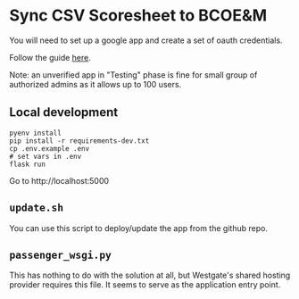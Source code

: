 # Sync CSV Scoresheet to BCOE&M

You will need to set up a google app and create a set of oauth credentials.

Follow the guide [here](https://github.com/singingwolfboy/flask-dance-google#step-2-get-oauth-credentials-from-google).

Note: an unverified app in "Testing" phase is fine for small group of authorized admins as it allows up to 100 users.

## Local development

```
pyenv install
pip install -r requirements-dev.txt
cp .env.example .env
# set vars in .env
flask run
```

Go to http://localhost:5000

## `update.sh`

You can use this script to deploy/update the app from the github repo.

## `passenger_wsgi.py`

This has nothing to do with the solution at all, but Westgate's shared hosting provider requires this file. It seems to serve as the application entry point.
